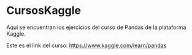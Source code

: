 # CursosKaggle

Aquí se encuentran los ejercicios del curso de Pandas de la plataforma Kaggle.

Este es el link del curso:
https://www.kaggle.com/learn/pandas
